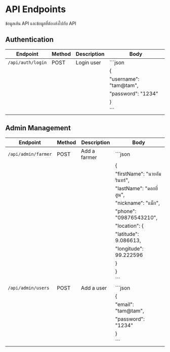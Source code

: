 # API Endpoints

ข้อมูลเส้น API และข้อมูลที่ต้องส่งไปกับ API

## Authentication

| Endpoint          | Method | Description | Body                   |
| ----------------- | ------ | ----------- | ---------------------- |
| `/api/auth/login` | POST   | Login user  | ```json                |
|                   |        |             | {                      |
|                   |        |             | "username": "tam@tam", |
|                   |        |             | "password": "1234"     |
|                   |        |             | }                      |
|                   |        |             | ```                    |

## Admin Management

| Endpoint            | Method | Description  | Body                         |
| ------------------- | ------ | ------------ | ---------------------------- |
| `/api/admin/farmer` | POST   | Add a farmer | ```json                      |
|                     |        |              | {                            |
|                     |        |              | "firstName": "นายอัมรินทร์", |
|                     |        |              | "lastName": "ดอกยี่สูน",     |
|                     |        |              | "nickname": "แม็ก",          |
|                     |        |              | "phone": "09876543210",      |
|                     |        |              | "location": {                |
|                     |        |              | "latitude": 9.086613,        |
|                     |        |              | "longitude": 99.222596       |
|                     |        |              | }                            |
|                     |        |              | }                            |
|                     |        |              | ```                          |
| `/api/admin/users`  | POST   | Add a user   | ```json                      |
|                     |        |              | {                            |
|                     |        |              | "email": "tam@tam",          |
|                     |        |              | "password": "1234"           |
|                     |        |              | }                            |
|                     |        |              | ```                          |
